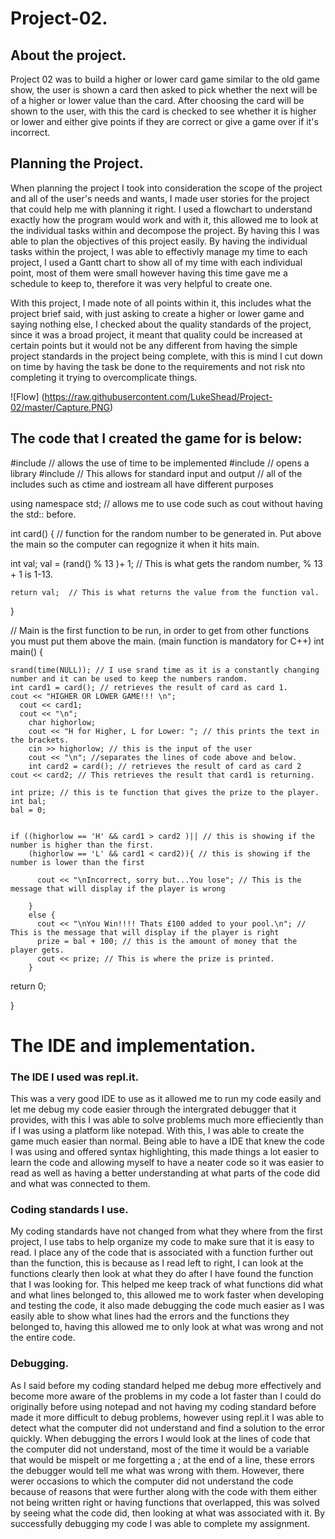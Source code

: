 # Project-02.

## About the project.

Project 02 was to build a higher or lower card game similar to the old game show, the user is shown a card then asked to pick whether the next will be of a higher or lower value than the card. After choosing the card will be shown to the user, with this the card is checked to see whether it is higher or lower and either give points if they are correct or give a game over if it's incorrect. 

## Planning the Project.

When planning the project I took into consideration the scope of the project and all of the user's needs and wants, I made user stories for the project that could help me with planning it right. I used a flowchart to understand exactly how the program would work and with it, this allowed me to look at the individual tasks within and decompose the project. By having this I was able to plan the objectives of this project easily. By having the individual tasks within the project, I was able to effectivly manage my time to each project, I used a Gantt chart to show all of my time with each individual point, most of them were small however having this time gave me a schedule to keep to, therefore it was very helpful to create one.

With this project, I made note of all points within it, this includes what the project brief said, with just asking to create a higher or lower game and saying nothing else, I checked about the quality standards of the project, since it was a broad project, it meant that quality could be increased at certain points but it would not be any different from having the simple project standards in the project being complete, with this is mind I cut down on time by having the task be done to the requirements and not risk nto completing it trying to overcomplicate things.

![Flow] (https://raw.githubusercontent.com/LukeShead/Project-02/master/Capture.PNG)

## The code that I created the game for is below:

#include <ctime> // allows the use of time to be implemented
#include <cstdlib> // opens a library
#include <iostream> // This allows for standard input and output
// all of the includes such as ctime and iostream all have different purposes

using namespace std; // allows me to use code such as cout without having the std:: before.



int card() { // function for the random number to be generated in. Put above the main so the computer can regognize it when it hits main.

  int val;
  val = (rand() % 13 )+ 1;  // This is what gets the random number, % 13 + 1 is 1-13.

    return val;  // This is what returns the value from the function val.
}

// Main is the first function to be run, in order to get from other functions you must put them above the main. (main function is mandatory for C++)
int main() {
  
    srand(time(NULL)); // I use srand time as it is a constantly changing number and it can be used to keep the numbers random.
    int card1 = card(); // retrieves the result of card as card 1.
    cout << "HIGHER OR LOWER GAME!!! \n";
	  cout << card1; 
	  cout << "\n";
		char highorlow;
		cout << "H for Higher, L for Lower: "; // this prints the text in the brackets.
		cin >> highorlow; // this is the input of the user
		cout << "\n"; //separates the lines of code above and below.
		int card2 = card(); // retrieves the result of card as card 2
    cout << card2; // This retrieves the result that card1 is returning.
    
    int prize; // this is te function that gives the prize to the player.
    int bal;
    bal = 0;
    
    
    if ((highorlow == 'H' && card1 > card2 )|| // this is showing if the number is higher than the first.
        (highorlow == 'L' && card1 < card2)){ // this is showing if the number is lower than the first
          
          cout << "\nIncorrect, sorry but...You lose"; // This is the message that will display if the player is wrong
        
        }
        else {
          cout << "\nYou Win!!!! Thats £100 added to your pool.\n"; // This is the message that will display if the player is right
          prize = bal + 100; // this is the amount of money that the player gets.
          cout << prize; // This is where the prize is printed.
        }        
return 0;

}



# The IDE and implementation.

### The IDE I used was repl.it.

This was a very good IDE to use as it allowed me to run my code easily and let me debug my code easier through the intergrated
debugger that it provides, with this I was able to solve problems much more effieciently than if I was using a platform like notepad. 
With this, I was able to create the game much easier than normal. Being able to have a IDE that knew the code I was using and offered syntax highlighting, this made things a lot easier to learn the code and allowing myself to have a neater code so it was easier to read as well as having a better understanding at what parts of the code did and what was connected to them.
 
 ### Coding standards I use.
 
My coding standards have not changed from what they where from the first project, I use tabs to help organize my code to make sure that it is easy to read. I place any of the code that is associated with a function further out than the function, this is because as I read left to right, I can look at the functions clearly then look at what they do after I have found the function that I was looking for. This helped me keep track of what functions did what and what lines belonged to, this allowed me to work faster when developing and testing the code, it also made debugging the code much easier as I was easily able to show what lines had the errors and the functions they belonged to, having this allowed me to only look at what was wrong and not the entire code.

### Debugging.

As I said before my coding standard helped me debug more effectively and become more aware of the problems in my code a lot faster than I could do originally before using notepad and not having my coding standard before made it more difficult to debug problems, however using repl.it I was able to detect what the computer did not understand and find a solution to the error quickly. When debugging the errors I would look at the lines of code that the computer did not understand, most of the time it would be a variable that would be mispelt or me forgetting a ; at the end of a line, these errors the debugger would tell me what was wrong with them. However, there werer occasions to which the computer did not understand the code because of reasons that were further along with the code with them either not being written right or having functions that overlapped, this was solved by seeing what the code did, then looking at what was associated with it. By successfully debugging my code I was able to complete my assignment.
